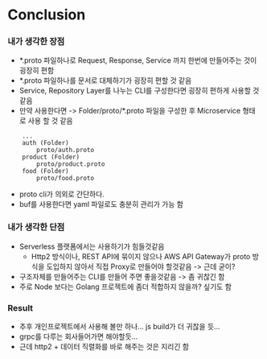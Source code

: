 # Conclusion

### 내가 생각한 장점

- \*.proto 파일하나로 Request, Response, Service 까지 한번에 만들어주는 것이 굉장히 편함
- \*.proto 파일하나를 문서로 대체하기가 굉장히 편할 것 같음
- Service, Repository Layer를 나누는 CLI를 구성한다면 굉장히 편하게 사용할 것 같음
- 만약 사용한다면 -> Folder/proto/\*.proto 파일을 구성한 후 Microservice 형태로 사용 할 것 같음

```
    ...
    auth (Folder)
        proto/auth.proto
    product (Folder)
        proto/product.proto
    food (Folder)
        proto/food.proto
```

- proto cli가 의외로 간단하다.
- buf를 사용한다면 yaml 파일로도 충분히 관리가 가능 함

### 내가 생각한 단점

- Serverless 플랫폼에서는 사용하기가 힘들것같음
  - Http2 방식이나, REST API에 묶이지 않으나 AWS API Gateway가 proto 방식을 도입하지 않아서 직접 Proxy로 만들어야 할것같음 -> 근데 굳이?
- 구조자체를 만들어주는 CLI를 만들어 주면 좋을것같음 -> 좀 귀찮긴 함
- 주로 Node 보다는 Golang 프로젝트에 좀더 적합하지 않을까? 싶기도 함

### Result

- 추후 개인프로젝트에서 사용해 볼만 하나... js build가 더 귀찮을 듯...
- grpc를 다루는 회사들어가면 해야할듯...
- 근데 http2 + 데이터 직렬화를 바로 해주는 것은 지리긴 함
